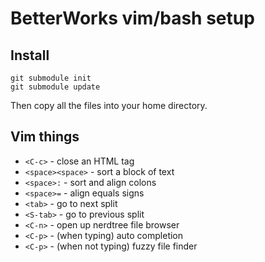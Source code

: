 # BetterWorks vim/bash setup

## Install

    git submodule init
    git submodule update

Then copy all the files into your home directory.

## Vim things
- `<C-c>` - close an HTML tag
- `<space><space>` - sort a block of text
- `<space>:` - sort and align colons
- `<space>=` - align equals signs
- `<tab>` - go to next split
- `<S-tab>` - go to previous split
- `<C-n>` - open up nerdtree file browser
- `<C-p>` - (when typing) auto completion
- `<C-p>` - (when not typing) fuzzy file finder
